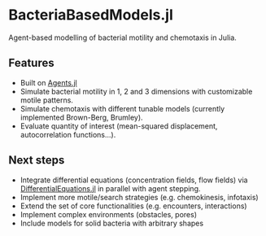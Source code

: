 # BacteriaBasedModels.jl

Agent-based modelling of bacterial motility and chemotaxis in Julia.

## Features
- Built on [Agents.jl](https://juliadynamics.github.io/Agents.jl/stable/)
- Simulate bacterial motility in 1, 2 and 3 dimensions with customizable motile patterns.
- Simulate chemotaxis with different tunable models (currently implemented Brown-Berg, Brumley).
- Evaluate quantity of interest (mean-squared displacement, autocorrelation functions...).

## Next steps
- Integrate differential equations (concentration fields, flow fields) via [DifferentialEquations.jl](https://diffeq.sciml.ai/stable/) in parallel with agent stepping.
- Implement more motile/search strategies (e.g. chemokinesis, infotaxis)
- Extend the set of core functionalities (e.g. encounters, interactions)
- Implement complex environments (obstacles, pores)
- Include models for solid bacteria with arbitrary shapes